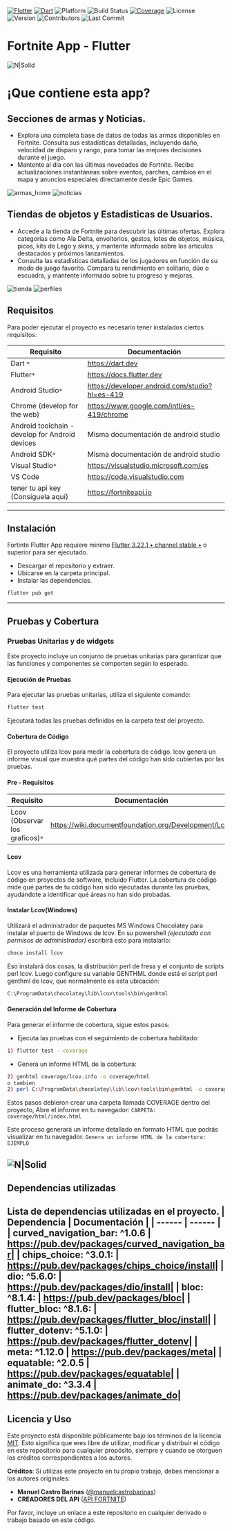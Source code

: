 [![Flutter](https://img.shields.io/badge/Flutter-v3.22-blue?logo=flutter)](https://flutter.dev) [![Dart](https://img.shields.io/badge/Dart-v2.13-blue?logo=dart)](https://dart.dev) ![Platform](https://img.shields.io/badge/platform-Android%20%7C%20iOS%20%7C%20Web-blue) ![Build Status](https://img.shields.io/badge/build-passing-brightgreen) [![Coverage](https://img.shields.io/badge/☂%20Coverage-96.1%25-yellowgreen)](#) ![License](https://img.shields.io/badge/license-MIT-green) ![Version](https://img.shields.io/badge/version-1.0.0-blue) ![Contributors](https://img.shields.io/badge/contributors-2-orange) ![Last Commit](https://img.shields.io/badge/last%20commit-August%202024-yellowgreen)


# Fortnite App - Flutter

![N|Solid](https://i.pinimg.com/564x/00/31/86/0031863213e6e3539a2cba5fbcf52a0b.jpg)

# ¡Que contiene esta app?
## Secciones de armas y Noticias.
- Explora una completa base de datos de todas las armas disponibles en Fortnite. Consulta sus estadísticas detalladas, incluyendo daño, velocidad de disparo y rango, para tomar las mejores decisiones durante el juego.
- Mantente al día con las últimas novedades de Fortnite. Recibe actualizaciones instantáneas sobre eventos, parches, cambios en el mapa y anuncios especiales directamente desde Epic Games.

![armas_home](https://github.com/user-attachments/assets/55e2fd26-e6fd-47bf-a473-04374cae3a64)  ![noticias](https://github.com/user-attachments/assets/e57bc7e4-b2fe-4dd8-95cc-5e1313e7fa36)  

## Tiendas de objetos y Estadisticas de Usuarios.
- Accede a la tienda de Fortnite para descubrir las últimas ofertas. Explora categorías como Ala Delta, envoltorios, gestos, lotes de objetos, música, picos, kits de Lego y skins, y mantente informado sobre los artículos destacados y próximos lanzamientos.
- Consulta las estadísticas detalladas de los jugadores en función de su modo de juego favorito. Compara tu rendimiento en solitario, dúo o escuadra, y mantente informado sobre tu progreso y mejoras.

![tienda](https://github.com/user-attachments/assets/0efb7ff6-2840-436c-b307-9a310233d00c) ![perfiles](https://github.com/user-attachments/assets/18e0c658-98e0-4f22-a8b2-ee3904c2b9c4)






## Requisitos
Para poder ejecutar el proyecto es necesario tener instalados ciertos requisitos:

| Requisito | Documentación |
| ------ | ------ |
| Dart `*` | https://dart.dev|
| Flutter`*` | https://docs.flutter.dev |
| Android Studio`*` | https://developer.android.com/studio?hl=es-419 |
| Chrome (develop for the web) | https://www.google.com/intl/es-419/chrome |
| Android toolchain - develop for Android devices | Misma documentación de android studio |
| Android SDK`*` | Misma documentación de android studio |
| Visual Studio`*` | https://visualstudio.microsoft.com/es |
| VS Code | https://code.visualstudio.com |
| tener tu api key (Consiguela aquí)| https://fortniteapi.io |
---


## Instalación

Fortinte Flutter App requiere minimo [Flutter 3.22.1 • channel stable •](https://github.com/flutter/flutter.git) o superior para ser ejecutado.
- Descargar el repositorio y extraer.
- Ubicarse en la carpeta principal.
- Instalar las dependencias.
```sh
flutter pub get
```
---

## Pruebas y Cobertura

### Pruebas Unitarias y de widgets
Este proyecto incluye un conjunto de pruebas unitarias para garantizar que las funciones y componentes se comporten según lo esperado.

#### Ejecución de Pruebas
Para ejecutar las pruebas unitarias, utiliza el siguiente comando:

```sh
flutter test
```
Ejecutará todas las pruebas definidas en la carpeta test del proyecto.
#### Cobertura de Código
El proyecto utiliza lcov para medir la cobertura de código. lcov genera un informe visual que muestra qué partes del código han sido cubiertas por las pruebas.

#### Pre - Requisitos
| Requisito | Documentación |
| ------ | ------ |
| Lcov (Observar los graficos)`*` |https://wiki.documentfoundation.org/Development/Lcov|
#### Lcov
Lcov es una herramienta utilizada para generar informes de cobertura de código en proyectos de software, incluido Flutter. La cobertura de código mide qué partes de tu código han sido ejecutadas durante las pruebas, ayudándote a identificar qué áreas no han sido probadas.

#### Instalar Lcov(Windows)

Utilizará el administrador de paquetes MS Windows Chocolatey para instalar el puerto de Windows de lcov. En su powershell *(ejecutada con permisos de administrador)* escribirá esto para instalarlo:
```sh
choco install lcov
```
Eso instalará dos cosas, la distribución perl de fresa y el conjunto de scripts perl lcov. Luego configure su variable GENTHML donde está el script perl genthml de lcov, que normalmente es esta ubicación:
```sh
C:\ProgramData\chocolatey\lib\lcov\tools\bin\genhtml
```

#### Generación del Informe de Cobertura
Para generar el informe de cobertura, sigue estos pasos:

- Ejecuta las pruebas con el seguimiento de cobertura habilitado:
```sh
1) flutter test --coverage
```
- Genera un informe HTML de la cobertura:
```sh
2) genhtml coverage/lcov.info -o coverage/html
o tambien
2) perl C:\ProgramData\chocolatey\lib\lcov\tools\bin\genhtml -o coverage\html coverage\lcov.info
```

Estos pasos debieron crear una carpeta llamada COVERAGE dentro del proyecto, Abre el informe en tu navegador:
`CARPETA:  coverage/html/index.html`

Este proceso generará un informe detallado en formato HTML que podrás visualizar en tu navegador.
`Genera un informe HTML de la cobertura: EJEMPLO`

![N|Solid](https://cdn.hashnode.com/res/hashnode/image/upload/v1635788512156/rEc7Xofdp.png?auto=compress,format&format=webp)
---
## Dependencias utilizadas
Lista de dependencias utilizadas en el proyecto.
| Dependencia | Documentación |
| ------ | ------ |
| curved_navigation_bar: ^1.0.6 | https://pub.dev/packages/curved_navigation_bar|
| chips_choice: ^3.0.1: | https://pub.dev/packages/chips_choice/install|
| dio: ^5.6.0: | https://pub.dev/packages/dio/install|
| bloc: ^8.1.4: | https://pub.dev/packages/bloc|
| flutter_bloc: ^8.1.6: | https://pub.dev/packages/flutter_bloc/install|
| flutter_dotenv: ^5.1.0: | https://pub.dev/packages/flutter_dotenv|
| meta: ^1.12.0  | https://pub.dev/packages/meta|
| equatable: ^2.0.5 | https://pub.dev/packages/equatable|
| animate_do: ^3.3.4 | https://pub.dev/packages/animate_do|
---

## Licencia y Uso

Este proyecto está disponible públicamente bajo los términos de la licencia [MIT](LICENSE). Esto significa que eres libre de utilizar, modificar y distribuir el código en este repositorio para cualquier propósito, siempre y cuando se otorguen los créditos correspondientes a los autores.

**Créditos**: Si utilizas este proyecto en tu propio trabajo, debes mencionar a los autores originales:

- **Manuel Castro Barinas** ([@manuelcastrobarinas](https://github.com/manuelcastrobarinas))
- **CREADORES DEL API** ([API FORTNITE](https://fortniteapi.io))

Por favor, incluye un enlace a este repositorio en cualquier derivado o trabajo basado en este código.


